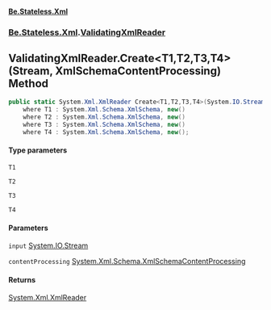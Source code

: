 #### [Be.Stateless.Xml](README.md 'README')
### [Be.Stateless.Xml](Be.Stateless.Xml.md 'Be.Stateless.Xml').[ValidatingXmlReader](ValidatingXmlReader.md 'Be.Stateless.Xml.ValidatingXmlReader')

## ValidatingXmlReader.Create<T1,T2,T3,T4>(Stream, XmlSchemaContentProcessing) Method

```csharp
public static System.Xml.XmlReader Create<T1,T2,T3,T4>(System.IO.Stream input, System.Xml.Schema.XmlSchemaContentProcessing contentProcessing=System.Xml.Schema.XmlSchemaContentProcessing.Strict)
    where T1 : System.Xml.Schema.XmlSchema, new()
    where T2 : System.Xml.Schema.XmlSchema, new()
    where T3 : System.Xml.Schema.XmlSchema, new()
    where T4 : System.Xml.Schema.XmlSchema, new();
```
#### Type parameters

<a name='Be.Stateless.Xml.ValidatingXmlReader.Create_T1,T2,T3,T4_(System.IO.Stream,System.Xml.Schema.XmlSchemaContentProcessing).T1'></a>

`T1`

<a name='Be.Stateless.Xml.ValidatingXmlReader.Create_T1,T2,T3,T4_(System.IO.Stream,System.Xml.Schema.XmlSchemaContentProcessing).T2'></a>

`T2`

<a name='Be.Stateless.Xml.ValidatingXmlReader.Create_T1,T2,T3,T4_(System.IO.Stream,System.Xml.Schema.XmlSchemaContentProcessing).T3'></a>

`T3`

<a name='Be.Stateless.Xml.ValidatingXmlReader.Create_T1,T2,T3,T4_(System.IO.Stream,System.Xml.Schema.XmlSchemaContentProcessing).T4'></a>

`T4`
#### Parameters

<a name='Be.Stateless.Xml.ValidatingXmlReader.Create_T1,T2,T3,T4_(System.IO.Stream,System.Xml.Schema.XmlSchemaContentProcessing).input'></a>

`input` [System.IO.Stream](https://docs.microsoft.com/en-us/dotnet/api/System.IO.Stream 'System.IO.Stream')

<a name='Be.Stateless.Xml.ValidatingXmlReader.Create_T1,T2,T3,T4_(System.IO.Stream,System.Xml.Schema.XmlSchemaContentProcessing).contentProcessing'></a>

`contentProcessing` [System.Xml.Schema.XmlSchemaContentProcessing](https://docs.microsoft.com/en-us/dotnet/api/System.Xml.Schema.XmlSchemaContentProcessing 'System.Xml.Schema.XmlSchemaContentProcessing')

#### Returns
[System.Xml.XmlReader](https://docs.microsoft.com/en-us/dotnet/api/System.Xml.XmlReader 'System.Xml.XmlReader')